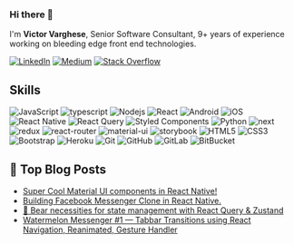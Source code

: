 ### Hi there 👋

I'm **Victor Varghese**, Senior Software Consultant, 9+ years of experience working on bleeding edge front end technologies.



[![LinkedIn](https://img.shields.io/badge/linkedin-%230077B5.svg?style=for-the-badge&logo=linkedin&logoColor=white)](https://in.linkedin.com/in/victorkvarghese)
[![Medium](https://img.shields.io/badge/Medium-12100E?style=for-the-badge&logo=medium&logoColor=white)](https://medium.com/@victorvarghese)
[![Stack Overflow](https://img.shields.io/badge/-Stackoverflow-FE7A16?style=for-the-badge&logo=stack-overflow&logoColor=white)](https://stackoverflow.com/users/3261825/victor)

## Skills

![JavaScript](https://img.shields.io/badge/-JavaScript-black?style=flat-square&logo=javascript)
![typescript](https://img.shields.io/badge/TypeScript-3178C6?style=flat-square&logo=typescript&logoColor=white)
![Nodejs](https://img.shields.io/badge/-Nodejs-black?style=flat-square&logo=Node.js)
![React](https://img.shields.io/badge/react-%2320232a.svg?style=for-the-badge&logo=react&logoColor=%2361DAFB)
![Android](https://img.shields.io/badge/Android-3DDC84?style=for-the-badge&logo=android&logoColor=white)
![iOS](https://img.shields.io/badge/iOS-000000?style=for-the-badge&logo=ios&logoColor=white)
![React Native](https://img.shields.io/badge/react_native-%2320232a.svg?style=for-the-badge&logo=react&logoColor=%2361DAFB)
![React Query](https://img.shields.io/badge/-React%20Query-FF4154?style=for-the-badge&logo=react%20query&logoColor=white)
![Styled Components](https://img.shields.io/badge/styled--components-DB7093?style=for-the-badge&logo=styled-components&logoColor=white)
![Python](https://img.shields.io/badge/-Python-black?style=flat-square&logo=Python)
![next](https://img.shields.io/badge/Next-000000?style=flat-square&logo=nextdotjs&logoColor=FFFFFF)
![redux](https://img.shields.io/badge/Redux-593D88?style=flat-square&logo=redux&logoColor=white)
![react-router](https://img.shields.io/badge/React_Router-CA4245?style=flat-square&logo=react-router&logoColor=white)
![material-ui](https://img.shields.io/badge/Material_UI-0081CB?style=flat-square&logo=mui&logoColor=white)
![storybook](https://img.shields.io/badge/storybook-FF4785?style=flat-square&logo=storybook&logoColor=white)
![HTML5](https://img.shields.io/badge/-HTML5-E34F26?style=flat-square&logo=html5&logoColor=white)
![CSS3](https://img.shields.io/badge/-CSS3-1572B6?style=flat-square&logo=css3)
![Bootstrap](https://img.shields.io/badge/-Bootstrap-563D7C?style=flat-square&logo=bootstrap)
![Heroku](https://img.shields.io/badge/-Heroku-430098?style=flat-square&logo=heroku)
![Git](https://img.shields.io/badge/-Git-black?style=flat-square&logo=git)
![GitHub](https://img.shields.io/badge/-GitHub-181717?style=flat-square&logo=github)
![GitLab](https://img.shields.io/badge/-GitLab-FCA121?style=flat-square&logo=gitlab)
![BitBucket](https://img.shields.io/badge/-BitBucket-darkblue?style=flat-square&logo=bitbucket)

## 📝 Top Blog Posts

-   [Super Cool Material UI components in React Native!](https://medium.com/@victorvarghese/super-cool-material-ui-components-in-react-native-dd7c4434bc26)
-   [Building Facebook Messenger Clone in React Native.](https://medium.com/@victorvarghese/building-facebook-messenger-clone-in-react-native-6d0f77bcd926)
-   [🐻 Bear necessities for state management with React Query & Zustand](https://medium.com/@victorvarghese/bear-necessities-for-state-management-with-react-query-zustand-bd7a69295acb)
-   [Watermelon Messenger #1 — Tabbar Transitions using React Navigation, Reanimated, Gesture Handler
](https://medium.com/@victorvarghese/watermelon-messenger-1-tabbar-transitions-using-react-navigation-reanimated-gesture-handler-728d904da0b8)


